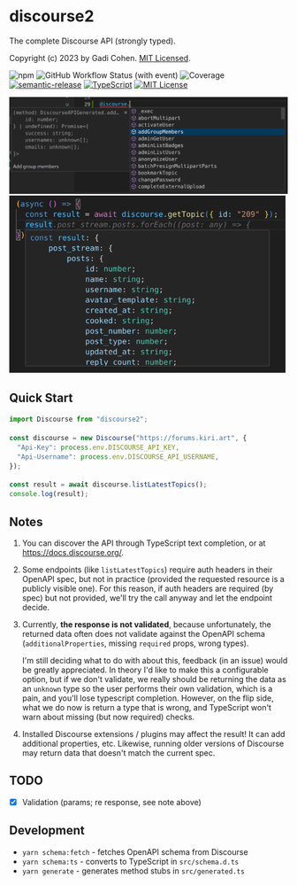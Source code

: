 # discourse2

The complete Discourse API (strongly typed).

Copyright (c) 2023 by Gadi Cohen. [MIT Licensed](./LICENSE.txt).

![npm](https://img.shields.io/npm/v/discourse2) ![GitHub Workflow Status (with event)](https://img.shields.io/github/actions/workflow/status/gadicc/discourse2/release.yml) ![Coverage](https://img.shields.io/endpoint?url=https://gist.githubusercontent.com/gadicc/26d0f88b04b6883e1a6bba5b9b344fab/raw/jest-coverage-comment__main.json) [![semantic-release](https://img.shields.io/badge/%20%20%F0%9F%93%A6%F0%9F%9A%80-semantic--release-e10079.svg)](https://github.com/semantic-release/semantic-release) [![TypeScript](https://img.shields.io/badge/%3C%2F%3E-TypeScript-%230074c1.svg)](http://www.typescriptlang.org/) [![MIT License](https://img.shields.io/badge/license-MIT-blue.svg)](./LICENSE)

<img src="./assets/discourse-completion.png" alt="discourse completion" width="700"/>
<img src="./assets/discourse-getTopic-type.png" alt="discourse getTopic type" width="500"/>

## Quick Start

```ts
import Discourse from "discourse2";

const discourse = new Discourse("https://forums.kiri.art", {
  "Api-Key": process.env.DISCOURSE_API_KEY,
  "Api-Username": process.env.DISCOURSE_API_USERNAME,
});

const result = await discourse.listLatestTopics();
console.log(result);
```

## Notes

1. You can discover the API through TypeScript text completion, or
   at https://docs.discourse.org/.

1. Some endpoints (like `listLatestTopics`) require auth headers in their
   OpenAPI spec, but not in practice (provided the requested resource is a
   publicly visible one). For this reason, if auth headers are required (by
   spec) but not provided, we'll try the call anyway and let the endpoint
   decide.

1. Currently, **the response is not validated**, because unfortunately,
   the returned data often does not validate against the OpenAPI schema (`additionalProperties`, missing `required` props, wrong types).

   I'm still deciding what to do with about this, feedback (in an issue)
   would be greatly appreciated. In theory I'd like to make this a
   configurable option, but if we don't validate, we really should be
   returning the data as an `unknown` type so the user performs their
   own validation, which is a pain, and you'll lose typescript completion.
   However, on the flip side, what we do now is return a type that is
   wrong, and TypeScript won't warn about missing (but now required)
   checks.

1. Installed Discourse extensions / plugins may affect the result! It
   can add additional properties, etc. Likewise, running older versions
   of Discourse may return data that doesn't match the current spec.

## TODO

- [x] Validation (params; re response, see note above)

## Development

- `yarn schema:fetch` - fetches OpenAPI schema from Discourse
- `yarn schema:ts` - converts to TypeScript in `src/schema.d.ts`
- `yarn generate` - generates method stubs in `src/generated.ts`
